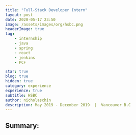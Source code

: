 ```yaml
---
title: "Full-Stack Developer Intern" 
layout: post 
date: 2020-05-17 23:50
image: /assets/images/org/hsbc.png
headerImage: true
tag: 
    - internship 
    - java 
    - spring
    - react
    - jenkins
    - PCF 

star: true
blog: true
hidden: true
category: experience 
experience: true
subtitle: HSBC
author: nicholaschin
description: May 2019 - December 2019  |  Vancouver B.C 
--- 
```


## Summary: 

<!-- Intro -->

<!-- Verified Me -->

<!-- Credit Card Checks -->

<!-- Background Checks  -->